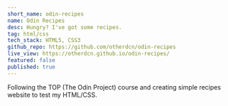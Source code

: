 ```yaml
---
short_name: odin-recipes
name: Odin Recipes
desc: Hungry? I've got some recipes.
tag: html/css
tech_stack: HTML5, CSS3
github_repo: https://github.com/otherdcn/odin-recipes
live_view: https://otherdcn.github.io/odin-recipes/
featured: false
published: true
---
```


Following the TOP (The Odin Project) course and creating simple recipes website to test my HTML/CSS.
